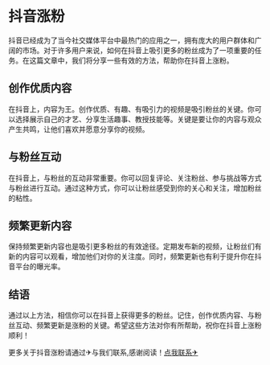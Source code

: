 # 抖音涨粉

抖音已经成为了当今社交媒体平台中最热门的应用之一，拥有庞大的用户群体和广阔的市场。对于许多用户来说，如何在抖音上吸引更多的粉丝成为了一项重要的任务。在这篇文章中，我们将分享一些有效的方法，帮助你在抖音上涨粉。

## 创作优质内容

在抖音上，内容为王。创作优质、有趣、有吸引力的视频是吸引粉丝的关键。你可以选择展示自己的才艺、分享生活趣事、教授技能等。关键是要让你的内容与观众产生共鸣，让他们喜欢并愿意分享你的视频。

## 与粉丝互动

在抖音上，与粉丝的互动非常重要。你可以回复评论、关注粉丝、参与挑战等方式与粉丝进行互动。通过这种方式，你可以让粉丝感受到你的关心和关注，增加粉丝的粘性。

## 频繁更新内容

保持频繁更新内容也是吸引更多粉丝的有效途径。定期发布新的视频，让粉丝们有新的内容可以观看，增加他们对你的关注度。同时，频繁更新也有利于提升你在抖音平台的曝光率。

## 结语

通过以上方法，相信你可以在抖音上获得更多的粉丝。记住，创作优质内容、与粉丝互动、频繁更新是涨粉的关键。希望这些方法对你有所帮助，祝你在抖音上涨粉顺利！

更多关于抖音涨粉请通过✈与我们联系,感谢阅读！[点我联系✈](https://us.k02.cc)